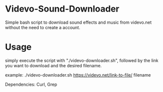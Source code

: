 # Videvo-Sound-Downloader
Simple bash script to download sound effects and music from videvo.net without the need to create a account.

# Usage
simply execute the script with "./videvo-downloader.sh", followed by the link you want to download
and the desired filename.

example:
./videvo-downloader.sh https://videvo.net/link-to-file/ filename

Dependencies:
Curl,
Grep
